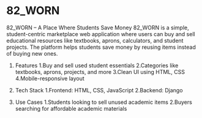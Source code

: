 # 82_WORN
 82_WORN – A Place Where Students Save Money
82_WORN is a simple, student-centric marketplace web application where users can buy and sell educational resources like textbooks, aprons, calculators, and student projects. The platform helps students save money by reusing items instead of buying new ones.

1. Features
  1.Buy and sell used student essentials
  2.Categories like textbooks, aprons, projects, and more
  3.Clean UI using HTML, CSS 
  4.Mobile-responsive layout 

2. Tech Stack
  1.Frontend: HTML, CSS, JavaScript
  2.Backend: Django 

3. Use Cases
  1.Students looking to sell unused academic items
  2.Buyers searching for affordable academic materials
